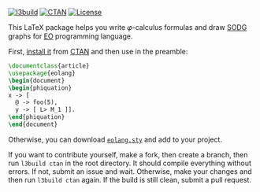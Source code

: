 [![l3build](https://github.com/objectionary/eolang.sty/actions/workflows/l3build.yml/badge.svg)](https://github.com/objectionary/eolang.sty/actions/workflows/l3build.yml)
[![CTAN](https://img.shields.io/ctan/v/eolang)](https://ctan.org/pkg/eolang)
[![License](https://img.shields.io/badge/license-MIT-green.svg)](https://github.com/objectionary/eolang.sty/blob/master/LICENSE.txt)

This LaTeX package helps you write 𝜑-calculus formulas and
draw [SODG](https://github.com/objectionary/sodg) graphs
for [EO](https://www.eolang.org) programming language.

First, [install it](https://en.wikibooks.org/wiki/LaTeX/Installing_Extra_Packages)
from [CTAN](https://ctan.org/pkg/eolang)
and then use in the preamble:

```tex
\documentclass{article}
\usepackage{eolang}
\begin{document}
\begin{phiquation}
x -> [
  @ -> foo(5),
  y -> [ L> M_1 ]].
\end{phiquation}
\end{document}
```

Otherwise, you can download [`eolang.sty`](https://objectionary.github.io/eolang.sty/eolang.sty) and add to your project.

If you want to contribute yourself, make a fork, then create a branch, 
then run `l3build ctan` in the root directory.
It should compile everything without errors. If not, submit an issue and wait.
Otherwise, make your changes and then run `l3build ctan` again. If the build is
still clean, submit a pull request.
